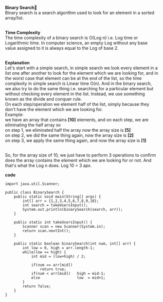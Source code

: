 **Binary Search🌿**<br>
Binary search is a search algorithm used to look for an element in a sorted array/list. <br><br>

**Time Complexity**<br>
The time complexity of a binary search is O(Log n) i.e. Log time or Logarithmic time. In computer science, an empty Log without any base value assigned to it is always equal
to the Log of base 2. <br><br>

**Explanation**<br>
Let's start with a simple search, in simple search we look every element in a list one after another to look for the element which we are looking for, and in the
worst case that element can be at the end of the list, so the time complexity in simple search is Linear time O(n). And in the binary search, we also try to do the same 
thing i.e. searching for a particular element but without checking every element in the list. Instead, we use something known as the divide and conquer rule.<br>
On each step/operation we element half of the list, simply because they don't have the element which we are looking for. <br>
Example:<br>
we have an array that contains **[10]** elements, and on each step, we are eliminating the half array so <br>
on step 1, we eliminated half the array now the array size is **[5]** <br>
on step 2, we did the same thing again, now the array size is **[2]** <br>
on step 3, we apply the same thing again, and now the array size is **[1]** <br><br>

So, for the array size of 10, we just have to perform 3 operations to confirm does the array contains the element which we are looking for or not. 
And that's what the Log n does. Log 10 = 3 apx. 

**code**
```
import java.util.Scanner;

public class BinarySearch {
    public static void main(String[] args) {
        int[] arr = {1,2,3,4,5,6,7,8,9,10};
        int search = takeUsersInput();
        System.out.println(binarySearch(search, arr));
    }

    public static int takeUsersInput() {
        Scanner scan = new Scanner(System.in);
        return scan.nextInt();
    }

    public static boolean binarySearch(int num, int[] arr) {
        int low = 0, high = arr.length-1;
        while(low <= high) {
            int mid = (low+high) / 2;

            if(num == arr[mid])
                return true;
            if(num < arr[mid])   high = mid-1;
            else                 low  = mid+1;
        }
        return false;
    }
}
```
